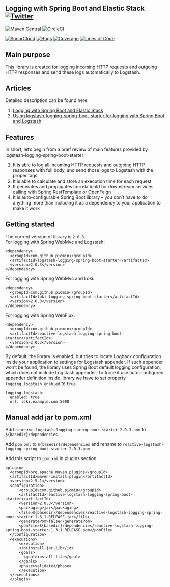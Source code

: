 ## Logging with Spring Boot and Elastic Stack  [![Twitter](https://img.shields.io/twitter/follow/piotr_minkowski.svg?style=social&logo=twitter&label=Follow%20Me)](https://twitter.com/piotr_minkowski)

[![Maven Central](https://maven-badges.herokuapp.com/maven-central/com.github.piomin/logstash-logging-spring-boot-starter/badge.svg)](https://maven-badges.herokuapp.com/maven-central/com.github.piomin/logstash-logging-spring-boot-starter)
[![CircleCI](https://circleci.com/gh/piomin/spring-boot-logging.svg?style=svg)](https://circleci.com/gh/piomin/spring-boot-logging)

[![SonarCloud](https://sonarcloud.io/images/project_badges/sonarcloud-black.svg)](https://sonarcloud.io/dashboard?id=piomin_spring-boot-logging)
[![Bugs](https://sonarcloud.io/api/project_badges/measure?project=piomin_spring-boot-logging&metric=bugs)](https://sonarcloud.io/dashboard?id=piomin_spring-boot-logging)
[![Coverage](https://sonarcloud.io/api/project_badges/measure?project=piomin_spring-boot-logging&metric=coverage)](https://sonarcloud.io/dashboard?id=piomin_spring-boot-logging)
[![Lines of Code](https://sonarcloud.io/api/project_badges/measure?project=piomin_spring-boot-logging&metric=ncloc)](https://sonarcloud.io/dashboard?id=piomin_spring-boot-logging)

## Main purpose

This library is created for logging incoming HTTP requests and outgoing HTTP responses and send these logs automatically to Logstash.

## Articles
 
Detailed description can be found here:
1. [Logging with Spring Boot and Elastic Stack](https://piotrminkowski.com/2019/05/07/logging-with-spring-boot-and-elastic-stack/)
2. [Using logstash-logging-spring-boot-starter for logging with Spring Boot and Logstash](https://piotrminkowski.com/2019/10/02/using-logstash-logging-spring-boot-starter-for-logging-with-spring-boot-and-logstash/)

## Features
In short, let’s begin from a brief review of main features provided by logstash-logging-spring-boot-starter:
          
1. It is able to log all incoming HTTP requests and outgoing HTTP responses with full body, and send those logs to Logstash with the proper tags
2. It is able to calculate and store an execution time for each request
3. It generates and propagates correlationId for downstream services calling with Spring RestTemplate or OpenFeign
4. It is auto-configurable Spring Boot library – you don’t have to do anything more than including it as a dependency to your application to make it work

## Getting started
The current version of library is `2.0.3`.\
For logging with Spring WebMvc and Logstash:
```
<dependency>
  <groupId>com.github.piomin</groupId>
  <artifactId>logstash-logging-spring-boot-starter</artifactId>
  <version>2.0.3</version>
</dependency>
```

For logging with Spring WebMvc and Loki:
```
<dependency>
  <groupId>com.github.piomin</groupId>
  <artifactId>loki-logging-spring-boot-starter</artifactId>
  <version>2.0.3</version>
</dependency>
```

For logging with Spring WebFlux:
```
<dependency>
  <groupId>com.github.piomin</groupId>
  <artifactId>reactive-logstash-logging-spring-boot-starter</artifactId>
  <version>2.0.3</version>
</dependency>
```

By default, the library is enabled, but tries to locate Logback configuration inside your application to settings for Logstash appender. If such appender won’t be found, the library uses Spring Boot default logging configuration, which does not include Logstash appender. To force it use auto-configured appender definition inside library we have to set property `logging.logstash.enabled` to `true`.
```
logging.logstash:
  enabled: true
  url: loki.example.com:5000
```

## Manual add jar to pom.xml

Add `reactive-logstash-logging-spring-boot-starter-2.0.3.pom` to `${basedir}/dependencies`

Add `pom.xml` to `${basedir}/dependencies` and rename to `reactive-logstash-logging-spring-boot-starter-2.0.3.pom`

Add this script to `pom.xml` in plugins section.

```
<plugin>
  <groupId>org.apache.maven.plugins</groupId>
  <artifactId>maven-install-plugin</artifactId>
  <version>2.5.1</version>
  <configuration>
      <groupId>com.github.piomin</groupId>
      <artifactId>reactive-logstash-logging-spring-boot-starter</artifactId>
      <version>2.0.3</version>
      <packaging>jar</packaging>
      <file>${basedir}/dependencies/reactive-logstash-logging-spring-boot-starter-1.3.1.RELEASE.jar</file>
      <generatePom>false</generatePom>
      <pomFile>${basedir}/dependencies/reactive-logstash-logging-spring-boot-starter-1.3.1.RELEASE.pom</pomFile>
  </configuration>
  <executions>
      <execution>
      <id>install-jar-lib</id>
      <goals>
        <goal>install-file</goal>
      </goals>
      <phase>validate</phase>
      </execution>
  </executions>
  </plugin>
```